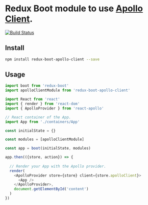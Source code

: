 # Redux Boot module to use [Apollo Client](https://github.com/apollostack/apollo-client).

[![Build Status](https://travis-ci.org/choko-org/redux-boot-apollo-client.svg?branch=master)](https://travis-ci.org/choko-org/redux-boot-apollo-client)

## Install
```bash
npm install redux-boot-apollo-client --save
```

## Usage

```js
import boot from 'redux-boot'
import apolloClientModule from 'redux-boot-apollo-client'

import React from 'react'
import { render } from 'react-dom'
import { ApolloProvider } from 'react-apollo'

// React container of the App.
import App from './containers/App'

const initialState = {}

const modules = [apolloClientModule]

const app = boot(initialState, modules)

app.then(({store, action}) => {
  
  // Render your App with the Apollo provider.
  render(
    <ApolloProvider store={store} client={store.apolloClient}>
      <App />
    </ApolloProvider>,
    document.getElementById('content')
  )
})

```
